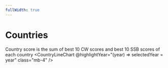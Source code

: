 ```yaml
---
fullWidth: true
---
```


<script setup lang="ts">
import { ref } from 'vue';
import CountryLineChart from '@/components/CountryLineChart.vue'
import CountryMapChart from '@/components/CountryMapChart.vue'
import Listbox from '@/theme/Listbox.vue'
import CountryTable from '@/components/CountryTable.vue'

import { data as results } from "@/results.data";

const availableYears = Object.keys(results).map(Number)  
const selectedYear = ref<number>(Math.max(...availableYears));
</script>

# Countries

Country score is the sum of best 10 CW scores and best 10 SSB scores of each country
<CountryLineChart @highlightYear="(year) => selectedYear = year" class="mb-4" />

<CountryMapChart :selectedYear="selectedYear" />

<Listbox v-model="selectedYear" :items="availableYears" class="w-28 my-4" />

<CountryTable :year="selectedYear" />
